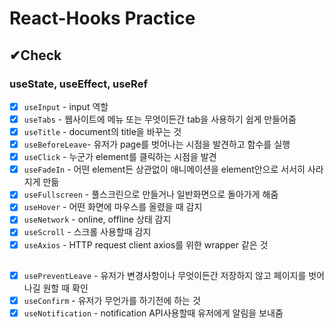 # React-Hooks Practice

## ✔Check

### useState, useEffect, useRef

- [x] `useInput` - input 역할
- [x] `useTabs` - 웹사이트에 메뉴 또는 무엇이든간 tab을 사용하기 쉽게 만들어줌
- [x] `useTitle` - document의 title을 바꾸는 것
- [x] `useBeforeLeave`- 유저가 page를 벗어나는 시점을 발견하고 함수를 실행
- [x] `useClick` - 누군가 element를 클릭하는 시점을 발견
- [x] `useFadeIn` - 어떤 element든 상관없이 애니메이션을 element안으로 서서히 사라지게 만듦
- [x] `useFullscreen` - 풀스크린으로 만들거나 일반화면으로 돌아가게 해줌
- [x] `useHover` - 어떤 화면에 마우스를 올렸을 때 감지
- [x] `useNetwork` - online, offline 상태 감지
- [x] `useScroll` - 스크롤 사용할때 감지
- [x] `useAxios` - HTTP request client axios를 위한 wrapper 같은 것

##

- [x] `usePreventLeave` - 유저가 변경사항이나 무엇이든간 저장하지 않고 페이지를 벗어나길 원할 때 확인
- [x] `useConfirm` - 유저가 무언가를 하기전에 하는 것
- [x] `useNotification` - notification API사용할때 유저에게 알림을 보내줌
